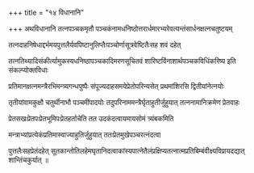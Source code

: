 +++
title = "१४ विधानानि"

+++
अथविधानानि तत्नपञ्चकमृतौ पञ्चकंनामधनिष्ठोत्तरार्धमारभ्यरेवत्यन्तंसार्धनक्षत्नचतुष्टयम्

तत्नदाहनिषेधाद्दर्भमयपुत्तलैर्यवपिष्टानुलिप्तैःपञ्चोर्णासूत्रवेष्टितैःसह शवं दहेत्

तत्नतिथ्यादिसंकीर्त्यामुकस्यधनिष्ठापञ्चकादिमरणसूचितवं शारिष्टविंनाशार्थपञ्चकविधिंकरिष्य इति संकल्प्योक्तविधाः

प्रतिमानक्षत्नमन्त्रैरभिमन्त्र्यगन्धपुष्पैः संपूज्यदाहसमयेप्रेतोपरिन्यसेत् प्रथमांशिरसि द्वितीयांनेत्नयोः

तृतीयांवामकुक्षौ चतुर्थीनाभौ पञ्चमींपादयोः तदुपरिनाममन्त्रैर्घृताहुतीर्जुहुयात् तत्ननामानिक्रमेण प्रेतवाहः

प्रेतसखःप्रेतपःप्रेतभूमिपःप्रेतहर्ताचेति तत उदकंदत्वायमायसोमं त्र्यंबकमिति

मन्त्राभ्यांप्रत्येकंप्रतिमास्वाज्याहुतिर्जुहुयात् ततःप्रेतमुखेपञ्चरत्नंदत्वा

पुत्तलैःसहप्रेतंदहेत् सूतकान्तोतिलहेमघृतानिदत्वाकांस्यपात्नेतैलंप्रक्षिप्यतत्नात्मप्रतिबिम्बंवीक्ष्यविप्रायदद्यात् शान्तिंचकुर्यात् ॥
